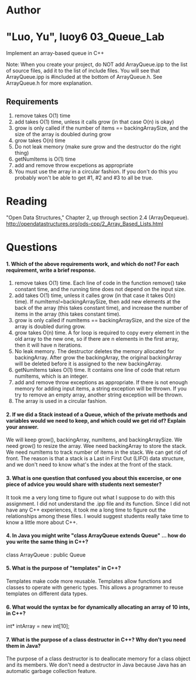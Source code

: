 Author
==========
"Luo, Yu", luoy6
03_Queue_Lab
============

Implement an array-based queue in C++

Note: When you create your project, do NOT add ArrayQueue.ipp to the list of source files, add it to the list of include files. You will see that ArrayQueue.ipp is #included at the bottom of ArrayQueue.h. See ArrayQueue.h for more explanation.

Requirements
------------

1. remove takes O(1) time
2. add takes O(1) time, unless it calls grow (in that case O(n) is okay)
3. grow is only called if the number of items == backingArraySize, and the size of the array is doubled during grow
4. grow takes O(n) time
5. Do not leak memory (make sure grow and the destructor do the right thing)
6. getNumItems is O(1) time
7. add and remove throw excpetions as appropriate
8. You must use the array in a circular fashion. If you don't do this you probably won't be able to get #1, #2 and #3 to all be true.

Reading
=======
"Open Data Structures," Chapter 2, up through section 2.4 (ArrayDequeue). http://opendatastructures.org/ods-cpp/2_Array_Based_Lists.html

Questions
=========

#### 1. Which of the above requirements work, and which do not? For each requirement, write a brief response.

1. remove takes O(1) time. Each line of code in the function remove() take constant time, and the running time does not depend on the input size.
2. add takes O(1) time, unless it calles grow  (in that case it takes O(n) time). If numItems!=backingArraySize, then add new elements at the back of the array (this takes constant time), and increase the number of items in the array (this takes constant time). 
3. grow is only called if numItems == backingArraySize, and the size of the array is doubled during grow. 
4. grow takes O(n) time. A for loop is required to copy every element in the old array to the new one, so if there are n elements in the first array, then it will have n iterations. 
5. No leak memory. The destructor deletes the memory allocated for backingArray. After grow the backingArray, the original backingArray will be deleted before it is assigned to the new backingArray. 
6. getNumItems takes O(1) time. It contains one line of code that return numItems, which is an integer.
7. add and remove throw exceptions as appropriate. If there is not enough memory for adding input items, a string exception will be thrown. If you try to remove an empty array, another string exception will be thrown.
8. The array is used in a circular fashion. 

#### 2. If we did a Stack instead of a Queue, which of the private methods and variables would we need to keep, and which could we get rid of? Explain your answer.

We will keep grow(), backingArray, numItems, and backingArraySize. We need grow() to resize the array. Wee need backingArray to store the stack. We need numItems to track number of items in the stack. We can get rid of front. The reason is that a stack is a Last in First Out (LIFO) data structure, and we don't need to know what's the index at the front of the stack. 

#### 3. What is one question that confused you about this excercise, or one piece of advice you would share with students next semester?

It took me a very long time to figure out what I suppose to do with this assignment. I did not understand the .ipp file and its function. Since I did not have any C++ experiences, it took me a long time to figure out the relationships among these files. I would suggest students really take time to know a little more about C++. 

#### 4. In Java you might write "class ArrayQueue extends Queue" ... how do you write the same thing in C++?

class ArrayQueue : public Queue <T>

#### 5. What is the purpose of "templates" in C++?

Templates make code more reusable. Templates allow functions and classes to operate with generic types. This allows a programmer to reuse templates on different data types. 

#### 6. What would the syntax be for dynamically allocating an array of 10 ints, in C++?


int* intArray = new int[10];

#### 7. What is the purpose of a class destructor in C++? Why don't you need them in Java?

The purpose of a class destructor is to deallocate memory for a class object and its members. We don't need a destructor in Java because Java has an automatic garbage collection feature. 